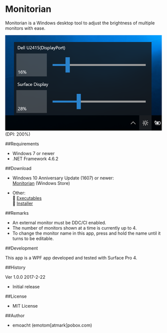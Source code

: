 ﻿Monitorian
==========

Monitorian is a Windows desktop tool to adjust the brightness of multiple monitors with ease.

![Screenshot](Images/Screenshot.png)<br>
(DPI: 200%)

##Requirements

 * Windows 7 or newer
 * .NET Framework 4.6.2

##Download

 * Windows 10 Anniversary Update (1607) or newer:<br>
[Monitorian](https://www.microsoft.com/store/apps/9nw33j738bl0) (Windows Store)

 * Other:<br>
:floppy_disk: [Executables](https://github.com/emoacht/Monitorian/releases/download/1.0.0-executables/Monitorian100.zip)<br>
:floppy_disk: [Installer](https://github.com/emoacht/Monitorian/releases/download/1.0.0-installer/MonitorianInstaller100.zip)

##Remarks

 - An external monitor must be DDC/CI enabled.
 - The number of monitors shown at a time is currently up to 4.
 - To change the monitor name in this app, press and hold the name until it turns to be editable.

##Development

This app is a WPF app developed and tested with Surface Pro 4.

##History

Ver 1.0.0 2017-2-22

 - Initial release

##License

 - MIT License

##Author

 - emoacht (emotom[atmark]pobox.com)
